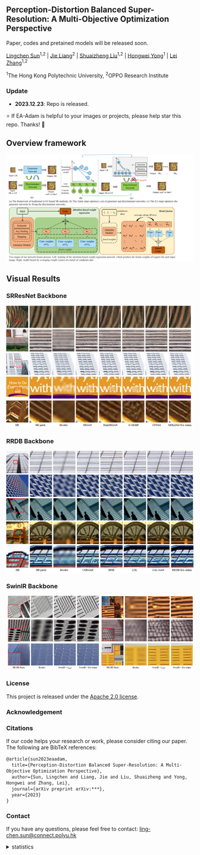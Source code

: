       
## Perception-Distortion Balanced Super-Resolution: A Multi-Objective Optimization Perspective


Paper, codes and pretained models will be released soon. 


[Lingchen Sun](https://scholar.google.com/citations?hl=zh-CN&tzom=-480&user=ZCDjTn8AAAAJ)<sup>1,2</sup>
| [Jie Liang](https://scholar.google.com/citations?hl=zh-CN&user=REWxLZsAAAAJ)<sup>2</sup> | 
[Shuaizheng Liu](https://scholar.google.com/citations?hl=zh-CN&user=wzdCc-QAAAAJ)<sup>1,2</sup> | 
[Hongwei Yong](https://scholar.google.com.hk/citations?user=Xii74qQAAAAJ&hl=zh-CN)<sup>1</sup> | 
[Lei Zhang](https://www4.comp.polyu.edu.hk/~cslzhang)<sup>1,2</sup>

<sup>1</sup>The Hong Kong Polytechnic University, <sup>2</sup>OPPO Research Institute



### Update
- **2023.12.23**: Repo is released.

:star: If EA-Adam is helpful to your images or projects, please help star this repo. Thanks! :hugs:

## Overview framework
![ea-adam](figs/framework.png)

## Visual Results
### SRResNet Backbone
![ea-adam](figs/compare_srresnet.png)

### RRDB Backbone
![ea-adam](figs/compare_rrdb.png)

### SwinIR Backbone  
![ea-adam](figs/compare_swinir.png)



### License
This project is released under the [Apache 2.0 license](LICENSE).

### Acknowledgement

### Citations
If our code helps your research or work, please consider citing our paper.
The following are BibTeX references:

```
@article{sun2023eaadam,
  title={Perception-Distortion Balanced Super-Resolution: A Multi-Objective Optimization Perspective},
  author={Sun, Lingchen and Liang, Jie and Liu, Shuaizheng and Yong, Hongwei and Zhang, Lei},
  journal={arXiv preprint arXiv:***},
  year={2023}
}
```

### Contact
If you have any questions, please feel free to contact: ling-chen.sun@connect.polyu.hk


<details>
<summary>statistics</summary>

![visitors](https://visitor-badge.laobi.icu/badge?page_id=csslc/EA-Adam)

</details>


